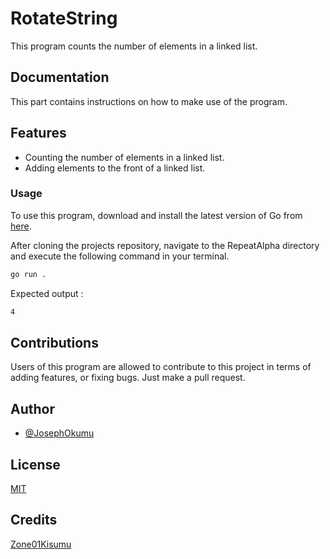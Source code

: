 
# RotateString

This program counts the number of elements in a linked list.

## Documentation

This part contains instructions on how to make use of the program.

## Features

- Counting the number of elements in a linked list.
- Adding elements to the front of a linked list.

### Usage

To use this program, download and install the latest version of Go from [here](https://go.dev/doc/install).

After cloning the projects repository, navigate to the RepeatAlpha directory and execute the following command in your terminal.
```bash
go run . 

```

Expected output :
```bash
4
```

## Contributions
Users of this program are allowed to contribute to this project in terms of adding features, or fixing bugs. Just make a pull request.

## Author

- [@JosephOkumu](https://github.com/JosephOkumu)


## License

[MIT](https://choosealicense.com/licenses/mit/)


## Credits

[Zone01Kisumu](https://zone01kisumu.ke)